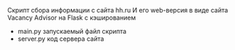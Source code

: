 Cкрипт сбора информации с сайта hh.ru
И его web-версия в виде сайта Vacancy Advisor на Flask с кэшированием
- main.py запускаемый файл скрипта
- server.py код сервера сайта
